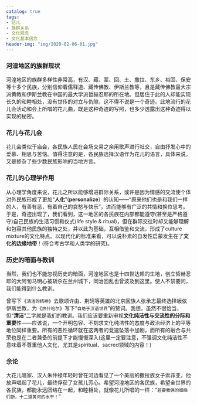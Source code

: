 ```yaml
---
catalog: true
tags:
- 花儿
- 族群关系
- 文化观念
- 文化基本信念
header-img: "img/2020-02-06-01.jpg"
---
```


### 河湟地区的族群现状
河湟地区的族群多样性非常高，有汉、藏、蒙、回、土、撒拉、东乡、裕固、保安等十多个民族，分别信仰着儒释道、藏传佛教、伊斯兰教等，且是藏传佛教最大宗派黄教和伊斯兰教在中国的最大学派哲赫忍耶的所在地。但居住于此的人却能实现长久的和睦相处，没有世传的对立与仇隙，这不得不说是一个奇迹。此地流行的花儿会活动和会上所唱的花儿曲，既是这种奇迹的写照，也多少透露出这种奇迹得以实现的秘密。

### 花儿与花儿会
花儿会类似于庙会，各民族人民在会场交易之余用歌声进行社交，自由抒发心中的爱慕、相思与苦恼。值得注意的是，各民族选择汉语作为花儿的语言，具体来说，又是掺杂了些少数民族影响的当地方言。

### 花儿的心理学作用
从心理学角度来说，花儿之所以能够增进群际关系，或许是因为情感的交流使个体对外民族形成了更加“**人化**”(**personalize**）的认知——“原来他们也是和我们一样的人，有善有恶，有着自己的哀愁与快乐”，进而能够有广泛的共情和换位思考。于是，奇迹出现了，我们看到，这一地区的各民族在内部都能遵守(甚至是严格遵守)自己民族的生活习惯和仪式(life style & ritual)，但在群际交往时却又能够理解和包容其他民族的独特之处，并以此为基础，互相借鉴和交流，形成了culture mixture的文化特点。以现代化的标准来看，可以说朴素的自发性启蒙发生在了**文化的边缘地带**！(符合考古学和人类学的研究)。

### 历史的暗面与教训
当然，我们也不能忽视历史的暗面，河湟地区也是十四世达赖的生地，创立哲赫忍耶的大阿訇马明心被斩杀在兰州城下，同治回乱也曾波及到这里。使人不禁要问，我们能得到什么教训。

曾写下《`清洁的精神`》去歌颂许由、荆轲等英雄的北京回族人张承志最终选择皈依伊斯兰教，为《`热什哈尔`》写下“`自绝于汉语世界`”的赞词。我想，虽然不很恰当，但“**清洁**”二字就是我们的教训。我们应该要重新审视**文化纯洁性与交流性的分际和重要**性——应该说，一个开明包容、不刻求文化纯洁性的态度与政治经济上的平等地位同样重要。所有的恶性循环就在这两者的竞速坠落中加剧，而所有的融合与共荣也是在二者兼备的前提下才能慢慢深入(这里一定要注意，不强调文化纯洁性不意味着不尊重他人文化，尤其是spiritual、sacred领域的内容！)

### 余论
大花儿唱家、汉人朱仲禄年轻时曾在河边看见了一个美丽的撒拉族女子索菲亚，他放声唱起了花儿，最终俘获了女孩儿芳心。希望河湟地区的各民族，希望全世界的各民族，都能永远团结在一起，和睦相处，就像花儿所唱的一样：“`若要我俩的姻缘们断，十二道黄河的水干！`”